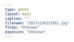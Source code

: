 ```yaml
---
type: photo
layout: main
caption: ""
filename: "20171116221851.jpg"
fstop: "Unknown"
exposure: "Unknown"
---
```

